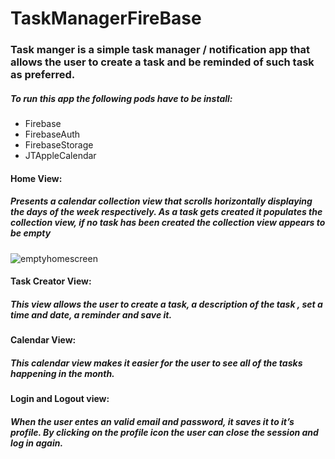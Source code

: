 # TaskManagerFireBase

### Task manger is a simple task manager / notification app that allows the user to create a task and be reminded of such task as preferred. 

##### To run this app the following pods have to be install:

* Firebase
* FirebaseAuth  
* FirebaseStorage
* JTAppleCalendar 

#### Home View:
##### Presents a calendar collection view that scrolls horizontally displaying the days of the week respectively. As a task gets created it populates the collection view, if no task has been created the collection view appears to be empty 

![emptyhomescreen](https://user-images.githubusercontent.com/43769680/53985038-a963ef80-40e8-11e9-8b72-2b55c2e3d7a5.gif)

#### Task Creator View: 

##### This view allows the user to create a task, a description of the task , set a time and date, a reminder and save it. 

#### Calendar View: 

##### This calendar view makes it easier for the user to see all of the tasks happening in the month. 

#### Login and Logout view:

##### When the user entes an valid email and password, it saves it to it’s profile. By clicking on the profile icon the user can close the session and log in again. 



